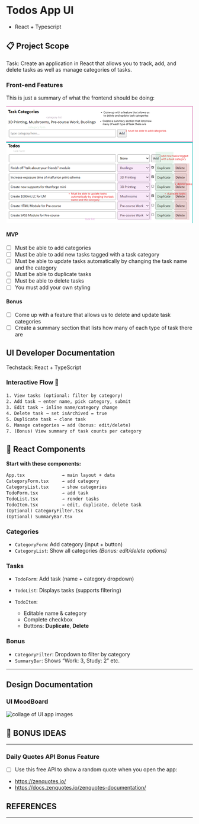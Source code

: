 # Todos App UI

- React + Typescript

## 📋 Project Scope

Task: Create an application in React that allows you to track, add, and delete tasks as well as manage categories of tasks.

### Front-end Features

This is just a summary of what the frontend should be doing:

![Todos UI Example](assets/todo_UI_req.png)

#### MVP

- [ ] Must be able to add categories
- [ ] Must be able to add new tasks tagged with a task category
- [ ] Must be able to update tasks automatically by changing the task name and the category
- [ ] Must be able to duplicate tasks
- [ ] Must be able to delete tasks
- [ ] You must add your own styling

#### Bonus

- [ ] Come up with a feature that allows us to delete and update task categories
- [ ] Create a summary section that lists how many of each type of task there are

## UI Developer Documentation

Techstack: React + TypeScript

### Interactive Flow 🧭

```plaintext
1. View tasks (optional: filter by category)
2. Add task → enter name, pick category, submit
3. Edit task → inline name/category change
4. Delete task → set isArchived = true
5. Duplicate task → clone task
6. Manage categories → add (bonus: edit/delete)
7. (Bonus) View summary of task counts per category
```

## 🧱 React Components

**Start with these components:**

```plaintext
App.tsx              → main layout + data
CategoryForm.tsx     → add category
CategoryList.tsx     → show categories
TodoForm.tsx         → add task
TodoList.tsx         → render tasks
TodoItem.tsx         → edit, duplicate, delete task
(Optional) CategoryFilter.tsx
(Optional) SummaryBar.tsx
```

### Categories

- `CategoryForm`: Add category (input + button)
- `CategoryList`: Show all categories
  _(Bonus: edit/delete options)_

### Tasks

- `TodoForm`: Add task (name + category dropdown)
- `TodoList`: Displays tasks (supports filtering)
- `TodoItem`:

  - Editable name & category
  - Complete checkbox
  - Buttons: **Duplicate**, **Delete**

### Bonus

- `CategoryFilter`: Dropdown to filter by category
- `SummaryBar`: Shows “Work: 3, Study: 2” etc.

---

## Design Documentation

### UI MoodBoard

![collage of UI app images](assets/todo_UI_moodboard.png)

## 🧠 BONUS IDEAS

---

### Daily Quotes API Bonus Feature

- [ ] Use this free API to show a random quote when you open the app:

- https://zenquotes.io/
- https://docs.zenquotes.io/zenquotes-documentation/

## REFERENCES

---
